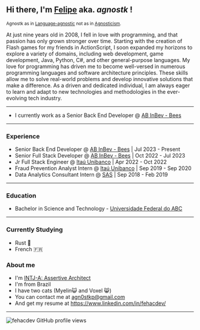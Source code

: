 ## Hi there, I'm <ins>Felipe</ins> aka. *agnostk* !

<sub>Agnostk as in [Language-agnostic](https://en.wikipedia.org/wiki/Language-agnostic) not as in [Agnosticism](https://en.wikipedia.org/wiki/Agnosticism).</sub>

At just nine years old in 2008, I fell in love with programming, and that passion has only grown stronger over time. Starting with the creation of Flash games for my friends in ActionScript, I soon expanded my horizons to explore a variety of domains, including web development, game development, Java, Python, C#, and other general-purpose languages. My love for programming has driven me to become well-versed in numerous programming languages and software architecture principles. These skills allow me to solve real-world problems and develop innovative solutions that make a difference. As a driven and dedicated individual, I am always eager to learn and adapt to new technologies and methodologies in the ever-evolving tech industry.

----

- I currently work as a Senior Back End Developer @ [AB InBev - Bees](https://www.bees.com/)

----


### Experience
- Senior Back End Developer @ [AB InBev - Bees](https://www.bees.com/) | Jul 2023 - Present
- Senior Full Stack Developer @ [AB InBev - Bees](https://www.bees.com/) | Oct 2022 - Jul 2023
- Jr Full Stack Engineer @ [Itaú Unibanco](https://www.itau.com/) | Apr 2022 - Oct 2022
- Fraud Prevention Analyst Intern @ [Itaú Unibanco](https://www.itau.com/) | Sep 2019 - Sep 2020
- Data Analytics Consultant Intern @ [SAS](https://www.sas.com/en_us/home.html) | Sep 2018 - Feb 2019
---

### Education
- Bachelor in Science and Technology - [Universidade Federal do ABC](https://www.ufabc.edu.br/en/)

---

### Currently Studying
- Rust 🦀
- French 🇫🇷

### About me
- I'm [INTJ-A: Assertive Architect](https://www.16personalities.com/profiles/856b00d69174e)
- I'm from Brazil
- I have two cats (Myelin😺 and Voxel 😸)
- You can contact me at <agn0stkp@gmail.com>
- And get my resume at <https://www.linkedin.com/in/fehacdev/>

---

![fehacdev GitHub profile views](https://komarev.com/ghpvc/?username=HACFelipe)
